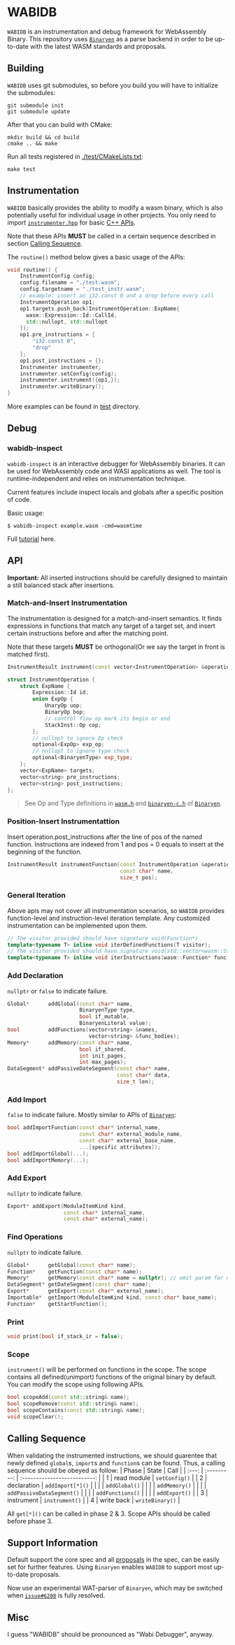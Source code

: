 # WABIDB

`WABIDB` is an instrumentation and debug framework for WebAssembly Binary. This repository uses [`Binaryen`](https://github.com/WebAssembly/binaryen) as a parse backend in order to be up-to-date with the latest WASM standards and proposals.

## Building
`WABIDB` uses git submodules, so before you build you will have to initialize the submodules:
```shell
git submodule init
git submodule update
```
After that you can build with CMake:
```shell
mkdir build && cd build
cmake .. && make
```
Run all tests registered in [./test/CMakeLists.txt](./test/CMakeLists.txt):
```
make test
```

## Instrumentation
`WABIDB` basically provides the ability to modify a wasm binary, which is also potentially useful for individual usage in other projects. You only need to import [`instrumenter.hpp`](./src/instrumenter.hpp) for basic [C++ APIs](#api).

Note that these APIs **MUST** be called in a certain sequence described in section [Calling Sequence](#calling-sequence).

The `routine()` method below gives a basic usage of the APIs:
```cpp
void routine() {
    InstrumentConfig config;
    config.filename = "./test.wasm";
    config.targetname = "./test_instr.wasm";
    // example: insert an i32.const 0 and a drop before every call
    InstrumentOperation op1;
    op1.targets.push_back(InstrumentOperation::ExpName{
      wasm::Expression::Id::CallId, 
      std::nullopt, std::nullopt
    });
    op1.pre_instructions = {
        "i32.const 0",
        "drop"
    };
    op1.post_instructions = {};
    Instrumenter instrumenter;
    instrumenter.setConfig(config);
    instrumenter.instrument({op1,});
    instrumenter.writeBinary();
}
```
More examples can be found in [test](./test/) directory.

## Debug
### wabidb-inspect
`wabidb-inspect` is an interactive debugger for WebAssembly binaries. It can be used for WebAssembly code and WASI applications as well. The tool is runtime-independent and relies on instrumentation technique.

Current features include inspect locals and globals after a specific position of code.

Basic usage:
```shell
$ wabidb-inspect example.wasm -cmd=wasmtime
```

Full [tutorial](./docs/wabidb-inspect.md) here.


## API
**Important:** All inserted instructions should be carefully designed to maintain a still balanced stack after insertions.

### Match-and-Insert Instrumentation
The instrumentation is designed for a match-and-insert semantics. It finds expressions in functions that match any target of a target set, and insert certain instructions before and after the matching point.

Note that these targets **MUST** be orthogonal(Or we say the target in front is matched first). 

```cpp
InstrumentResult instrument(const vector<InstrumentOperation> &operations);

struct InstrumentOperation {
    struct ExpName {
        Expression::Id id;
        union ExpOp {
            UnaryOp uop;
            BinaryOp bop;
            // control flow op mark its begin or end
            StackInst::Op cop;
        };
        // nullopt to ignore Op check
        optional<ExpOp> exp_op;
        // nullopt to ignore type check
        optional<BinaryenType> exp_type;
    };
    vector<ExpName> targets;
    vector<string> pre_instructions;
    vector<string> post_instructions;
};
```
> See Op and Type definitions in [`wasm.h`](https://github.com/WebAssembly/binaryen/blob/main/src/wasm.h) and [`binaryen-c.h`](https://github.com/WebAssembly/binaryen/blob/main/src/binaryen-c.h) of [`Binaryen`](https://github.com/WebAssembly/binaryen).

### Position-Insert Instrumentattion
Insert operation.post_instructions after the line of pos of the named function. Instructions are indexed from 1 and pos = 0 equals to insert at the beginning of the function.
```cpp
InstrumentResult instrumentFunction(const InstrumentOperation &operation,
                                    const char* name,
                                    size_t pos);
```

### General Iteration
Above apis may not cover all instrumentation scenarios, so `WABIDB` provides function-level and instruction-level iteration template. Any customized instrumentation can be implemented upon them.
```cpp
// The visitor provided should have signature void(Function*)
template<typename T> inline void iterDefinedFunctions(T visitor);
// The visitor provided should have signature void(std::vector<wasm::StackInst *>::iterator)
template<typename T> inline void iterInstructions(wasm::Function* func, T visitor);
```

### Add Declaration
`nullptr` or `false` to indicate failure.
```cpp
Global*      addGlobal(const char* name,
                       BinaryenType type,
                       bool if_mutable,
                       BinaryenLiteral value);
bool         addFunctions(vector<string> &names,
                          vector<string> &func_bodies);
Memory*      addMemory(const char* name,
                       bool if_shared,
                       int init_pages,
                       int max_pages);
DataSegment* addPassiveDateSegment(const char* name,
                                   const char* data,
                                   size_t len);
```

### Add Import
`false` to indicate failure.
Mostly similar to APIs of [`Binaryen`](https://github.com/WebAssembly/binaryen):
```cpp
bool addImportFunction(const char* internal_name,
                       const char* external_module_name,
                       const char* external_base_name,
                       ...[specific attributes]);
bool addImportGlobal(...);
bool addImportMemory(...);
```

### Add Export
`nullptr` to indicate failure.
```cpp
Export* addExport(ModuleItemKind kind, 
                  const char* internal_name, 
                  const char* external_name);
```

### Find Operations
`nullptr` to indicate failure.
```cpp
Global*      getGlobal(const char* name);
Function*    getFunction(const char* name);
Memory*      getMemory(const char* name = nullptr); // omit param for default memory
DataSegment* getDateSegment(const char* name);
Export*      getExport(const char* external_name);
Importable*  getImport(ModuleItemKind kind, const char* base_name);
Function*    getStartFunction();
```

### Print
```cpp
void print(bool if_stack_ir = false);
```

### Scope
`instrument()` will be performed on functions in the scope. The scope contains all defined(unimport) functions of the original binary by default. You can modify the scope using following APIs.
```cpp
bool scopeAdd(const std::string& name);
bool scopeRemove(const std::string& name);
bool scopeContains(const std::string& name);
void scopeClear();
```

## Calling Sequence
When validating the instrumented instructions, we should guarentee that newly defined `global`s, `import`s and `function`s can be found. Thus, a calling sequence should be obeyed as follow:
| Phase | State       | Call                         |
| :---: | :---------: | :--------------------------: |
| 1     | read module | `setConfig()`                |
| 2     | declaration | `addImport[*]()`             |
|       |             | `addGlobal()`                |
|       |             | `addMemory()`                |
|       |             | `addPassiveDataSegment()`    |
|       |             | `addFunctions()`             |
|       |             | `addExport()`                |
| 3     | instrument  | `instrument()`               |
| 4     | write back  | `writeBinary()`              |

All `get[*]()` can be called in phase 2 & 3. Scope APIs should be called before phase 3.

## Support Information
Default support the core spec and all [proposals](https://github.com/WebAssembly/spec/tree/main/proposals) in the spec, can be easily set for further features. Using `Binaryen` enables `WABIDB` to support most up-to-date proposals.

Now use an experimental WAT-parser of `Binaryen`, which may be switched when [`issue#6208`](https://github.com/WebAssembly/binaryen/issues/6208) is fully resolved.

## Misc
I guess "WABIDB" should be pronounced as "Wabi Debugger", anyway.